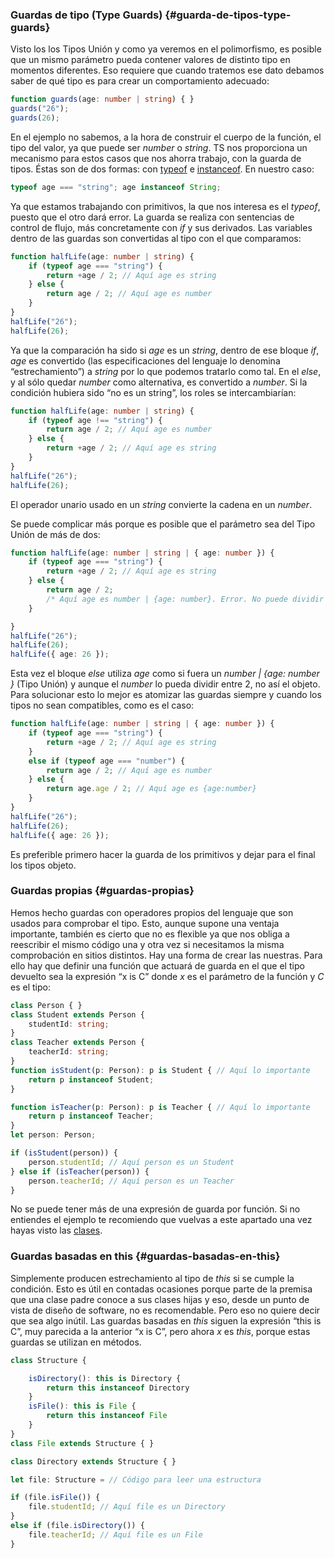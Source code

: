 ### Guardas de tipo \(Type Guards\) {#guarda-de-tipos-type-guards}

Visto los los Tipos Unión y como ya veremos en el polimorfismo, es posible que un mismo parámetro pueda contener valores de distinto tipo en momentos diferentes. Eso requiere que cuando tratemos ese dato debamos saber de qué tipo es para crear un comportamiento adecuado:

```ts
function guards(age: number | string) { }
guards("26"); 
guards(26);
```

En el ejemplo no sabemos, a la hora de construir el cuerpo de la función, el tipo del valor, ya que puede ser _number_ o _string_. TS nos proporciona un mecanismo para estos casos que nos ahorra trabajo, con la guarda de tipos. Éstas son de dos formas: con [typeof](typeof.md) e [instanceof](../clases/instanceof.md). En nuestro caso:

```ts
typeof age === "string"; age instanceof String;
```

Ya que estamos trabajando con primitivos, la que nos interesa es el _typeof_, puesto que el otro dará error. La guarda se realiza con sentencias de control de flujo, más concretamente con _if_ y sus derivados. Las variables dentro de las guardas son convertidas al tipo con el que comparamos:

```ts
function halfLife(age: number | string) {
    if (typeof age === "string") {
        return +age / 2; // Aquí age es string 
    } else {
        return age / 2; // Aquí age es number 
    }
} 
halfLife("26"); 
halfLife(26);
```

Ya que la comparación ha sido si _age_ es un _string_, dentro de ese bloque _if_, _age_ es convertido \(las especificaciones del lenguaje lo denomina “estrechamiento”\) a _string_ por lo que podemos tratarlo como tal. En el _else_, y al sólo quedar _number_ como alternativa, es convertido a _number_. Si la condición hubiera sido “no es un string”, los roles se intercambiarían:

```ts
function halfLife(age: number | string) {
    if (typeof age !== "string") {
        return age / 2; // Aquí age es number 
    } else {
        return +age / 2; // Aquí age es string 
    }
}
halfLife("26");
halfLife(26);
```

El operador unario usado en un _string_ convierte la cadena en un _number_.

Se puede complicar más porque es posible que el parámetro sea del Tipo Unión de más de dos:

```ts
function halfLife(age: number | string | { age: number }) {
    if (typeof age === "string") {
        return +age / 2; // Aquí age es string 
    } else {
        return age / 2; 
        /* Aquí age es number | {age: number}. Error. No puede dividir {age: number} entre 2 */
    }

} 
halfLife("26");
halfLife(26);
halfLife({ age: 26 });
```

Esta vez el bloque _else_ utiliza _age_ como si fuera un _number \| {age: number }_ \(Tipo Unión\) y aunque el _number_ lo pueda dividir entre 2, no así el objeto. Para solucionar esto lo mejor es atomizar las guardas siempre y cuando los tipos no sean compatibles, como es el caso:

```ts
function halfLife(age: number | string | { age: number }) {
    if (typeof age === "string") {
        return +age / 2; // Aquí age es string 
    }
    else if (typeof age === "number") {
        return age / 2; // Aquí age es number 
    } else {
        return age.age / 2; // Aquí age es {age:number} 
    }
}
halfLife("26");
halfLife(26);
halfLife({ age: 26 });
```

Es preferible primero hacer la guarda de los primitivos y dejar para el final los tipos objeto.

### Guardas propias {#guardas-propias}

Hemos hecho guardas con operadores propios del lenguaje que son usados para comprobar el tipo. Esto, aunque supone una ventaja importante, también es cierto que no es flexible ya que nos obliga a reescribir el mismo código una y otra vez si necesitamos la misma comprobación en sitios distintos. Hay una forma de crear las nuestras. Para ello hay que definir una función que actuará de guarda en el que el tipo devuelto sea la expresión “x is C” donde _x_ es el parámetro de la función y _C_ es el tipo:

```ts
class Person { }
class Student extends Person {
    studentId: string;
}
class Teacher extends Person {
    teacherId: string;
}
function isStudent(p: Person): p is Student { // Aquí lo importante 
    return p instanceof Student;
}

function isTeacher(p: Person): p is Teacher { // Aquí lo importante 
    return p instanceof Teacher;
}
let person: Person;

if (isStudent(person)) {
    person.studentId; // Aquí person es un Student 
} else if (isTeacher(person)) {
    person.teacherId; // Aquí person es un Teacher
}
```

No se puede tener más de una expresión de guarda por función. Si no entiendes el ejemplo te recomiendo que vuelvas a este apartado una vez hayas visto las [clases](../clases/README.md).

### Guardas basadas en this {#guardas-basadas-en-this}

Simplemente producen estrechamiento al tipo de _this_ si se cumple la condición. Esto es útil en contadas ocasiones porque parte de la premisa que una clase padre conoce a sus clases hijas y eso, desde un punto de vista de diseño de software, no es recomendable. Pero eso no quiere decir que sea algo inútil. Las guardas basadas en _this_ siguen la expresión “this is C”, muy parecida a la anterior “x is C”, pero ahora _x_ es _this_, porque estas guardas se utilizan en métodos.

```ts
class Structure {

    isDirectory(): this is Directory {
        return this instanceof Directory
    }
    isFile(): this is File {
        return this instanceof File
    }
}
class File extends Structure { }

class Directory extends Structure { }

let file: Structure = // Código para leer una estructura

if (file.isFile()) {
    file.studentId; // Aquí file es un Directory 
}
else if (file.isDirectory()) {
    file.teacherId; // Aquí file es un File 
}
```



